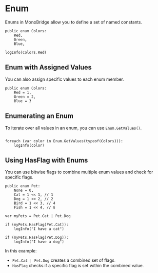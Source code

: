 # Enum

Enums in MonoBridge allow you to define a set of named constants.

```monobridge
public enum Colors:
    Red,
    Green,
    Blue,

logInfo(Colors.Red)
```

## Enum with Assigned Values

You can also assign specific values to each enum member.

```monobridge
public enum Colors:
    Red = 1,
    Green = 2,
    Blue = 3
```

## Enumerating an Enum

To iterate over all values in an enum, you can use `Enum.GetValues()`.

```monobridge

foreach (var color in Enum.GetValues(typeof(Colors))):
    logInfo(color)

```

## Using HasFlag with Enums

You can use bitwise flags to combine multiple enum values and check for specific flags.

```monobridge
public enum Pet:
    None = 0, 
    Cat = 1 << 1, // 1
    Dog = 1 << 2, // 2
    Bird = 1 << 3, // 4
    Fish = 1 << 4, // 8

var myPets = Pet.Cat | Pet.Dog

if (myPets.HasFlag(Pet.Cat)):
    logInfo("I have a cat")

if (myPets.HasFlag(Pet.Dog)):
    logInfo("I have a dog")
```

In this example:

- `Pet.Cat | Pet.Dog` creates a combined set of flags.
- `HasFlag` checks if a specific flag is set within the combined value.
